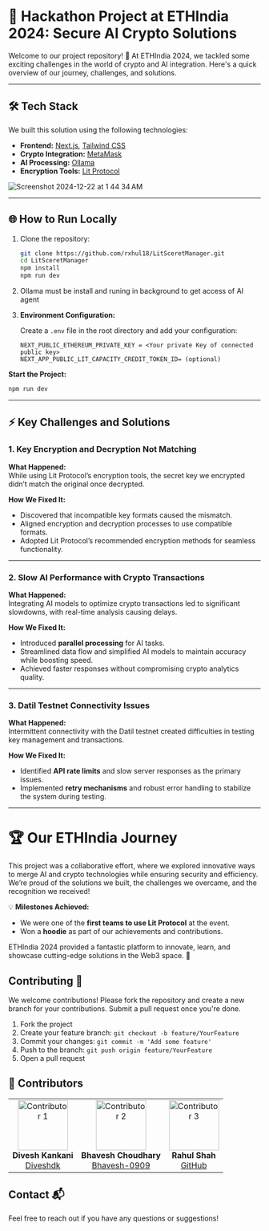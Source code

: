 # 🔐 Hackathon Project at ETHIndia 2024: **Secure AI Crypto Solutions**

Welcome to our project repository! 🚀 At ETHIndia 2024, we tackled some exciting challenges in the world of crypto and AI integration. Here's a quick overview of our journey, challenges, and solutions.

---

## 🛠️ **Tech Stack**

We built this solution using the following technologies:

- **Frontend:** [Next.js](https://nextjs.org/), [Tailwind CSS](https://tailwindcss.com/)
- **Crypto Integration:** [MetaMask](https://metamask.io/)
- **AI Processing:** [Ollama](https://ollama.com/)
- **Encryption Tools:** [Lit Protocol](https://litprotocol.com/)

![Screenshot 2024-12-22 at 1 44 34 AM](https://github.com/user-attachments/assets/14d05f64-5d16-4a95-81b9-df52e2dce451)

---
## 🌐 **How to Run Locally**

1. Clone the repository:
   ```bash
   git clone https://github.com/rxhul18/LitSceretManager.git
   cd LitSceretManager
   npm install
   npm run dev
   ``` 
2. Ollama must be install and runing in background to get access of AI agent

3. **Environment Configuration:**

   Create a `.env` file in the root directory and add your configuration:

   ```env
   NEXT_PUBLIC_ETHEREUM_PRIVATE_KEY = <Your private Key of connected public key>
   NEXT_APP_PUBLIC_LIT_CAPACITY_CREDIT_TOKEN_ID= (optional)
   ```
**Start the Project:**

   ```bash
   npm run dev
   ```
---

## ⚡ **Key Challenges and Solutions**

### 1. **Key Encryption and Decryption Not Matching**
**What Happened:**  
While using Lit Protocol’s encryption tools, the secret key we encrypted didn’t match the original once decrypted.  

**How We Fixed It:**  
- Discovered that incompatible key formats caused the mismatch.  
- Aligned encryption and decryption processes to use compatible formats.  
- Adopted Lit Protocol’s recommended encryption methods for seamless functionality.

---

### 2. **Slow AI Performance with Crypto Transactions**
**What Happened:**  
Integrating AI models to optimize crypto transactions led to significant slowdowns, with real-time analysis causing delays.  

**How We Fixed It:**  
- Introduced **parallel processing** for AI tasks.  
- Streamlined data flow and simplified AI models to maintain accuracy while boosting speed.  
- Achieved faster responses without compromising crypto analytics quality.

---

### 3. **Datil Testnet Connectivity Issues**
**What Happened:**  
Intermittent connectivity with the Datil testnet created difficulties in testing key management and transactions.  

**How We Fixed It:**  
- Identified **API rate limits** and slow server responses as the primary issues.  
- Implemented **retry mechanisms** and robust error handling to stabilize the system during testing.

---

# 🏆 **Our ETHIndia Journey**

This project was a collaborative effort, where we explored innovative ways to merge AI and crypto technologies while ensuring security and efficiency. We’re proud of the solutions we built, the challenges we overcame, and the recognition we received!  

💡 **Milestones Achieved:**  
- We were one of the **first teams to use Lit Protocol** at the event.  
- Won a **hoodie** as part of our achievements and contributions.  

ETHIndia 2024 provided a fantastic platform to innovate, learn, and showcase cutting-edge solutions in the Web3 space. 🚀  

## Contributing 🤝

We welcome contributions! Please fork the repository and create a new branch for your contributions. Submit a pull request once you're done.

1. Fork the project
2. Create your feature branch: `git checkout -b feature/YourFeature`
3. Commit your changes: `git commit -m 'Add some feature'`
4. Push to the branch: `git push origin feature/YourFeature`
5. Open a pull request

## 👥 **Contributors**

<div align="center">
  <table>
    <tr>
      <td align="center">
        <img src="https://avatars.githubusercontent.com/u/115892452?v=4" width="100" height="100" alt="Contributor 1">
        <br />
        <b>Divesh Kankani</b>
        <br />
        <a href="https://github.com/Diveshdk">Diveshdk</a>
      </td>
      <td align="center">
        <img src="https://avatars.githubusercontent.com/u/133791708?v=4" width="100" height="100" alt="Contributor 2">
        <br />
        <b>Bhavesh Choudhary</b>
        <br />
        <a href="https://github.com/Bhavesh-0909">Bhavesh-0909</a>
      </td>
      <td align="center">
        <img src="https://avatars.githubusercontent.com//u/99045557?v=4" width="100" height="100" alt="Contributor 3">
        <br />
        <b>Rahul Shah</b>
        <br />
        <a href="https://github.com/rxhul18">GitHub</a>
      </td>
    </tr>
  </table>
</div>


## Contact 📬

Feel free to reach out if you have any questions or suggestions!
